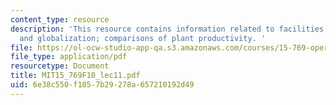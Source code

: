 ```yaml
---
content_type: resource
description: 'This resource contains information related to facilities strategies
  and globalization; comparisons of plant productivity. '
file: https://ol-ocw-studio-app-qa.s3.amazonaws.com/courses/15-769-operations-strategy-fall-2010/6e38c550f1057b29278a657210192d49_MIT15_769F10_lec11.pdf
file_type: application/pdf
resourcetype: Document
title: MIT15_769F10_lec11.pdf
uid: 6e38c550-f105-7b29-278a-657210192d49
---
```

